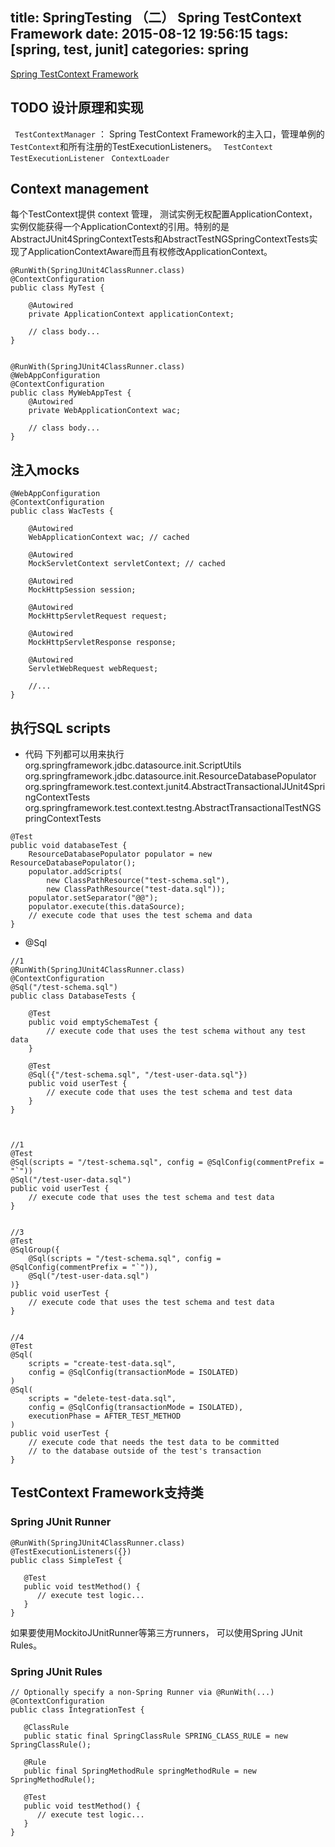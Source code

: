 title: SpringTesting （二） Spring TestContext Framework
date: 2015-08-12 19:56:15
tags: [spring, test, junit]
categories: spring
---
[Spring TestContext Framework](http://docs.spring.io/spring/docs/4.2.1.BUILD-SNAPSHOT/spring-framework-reference/htmlsingle/#testcontext-framework)

## TODO 设计原理和实现

` TestContextManager` ： Spring TestContext Framework的主入口，管理单例的`TestContext`和所有注册的TestExecutionListeners。
` TestContext`
` TestExecutionListener`
` ContextLoader`



## Context management
每个TestContext提供 context 管理， 测试实例无权配置ApplicationContext， 实例仅能获得一个ApplicationContext的引用。特别的是AbstractJUnit4SpringContextTests和AbstractTestNGSpringContextTests实现了ApplicationContextAware而且有权修改ApplicationContext。
```
@RunWith(SpringJUnit4ClassRunner.class)
@ContextConfiguration
public class MyTest {

    @Autowired
    private ApplicationContext applicationContext;

    // class body...
}
  
  
@RunWith(SpringJUnit4ClassRunner.class)
@WebAppConfiguration
@ContextConfiguration
public class MyWebAppTest {
    @Autowired
    private WebApplicationContext wac;

    // class body...
}
```


## 注入mocks
```
@WebAppConfiguration
@ContextConfiguration
public class WacTests {

    @Autowired
    WebApplicationContext wac; // cached

    @Autowired
    MockServletContext servletContext; // cached

    @Autowired
    MockHttpSession session;

    @Autowired
    MockHttpServletRequest request;

    @Autowired
    MockHttpServletResponse response;

    @Autowired
    ServletWebRequest webRequest;

    //...
}
```

## 执行SQL scripts
* 代码
下列都可以用来执行
     org.springframework.jdbc.datasource.init.ScriptUtils
    org.springframework.jdbc.datasource.init.ResourceDatabasePopulator
    org.springframework.test.context.junit4.AbstractTransactionalJUnit4SpringContextTests
    org.springframework.test.context.testng.AbstractTransactionalTestNGSpringContextTests 
```
@Test
public void databaseTest {
    ResourceDatabasePopulator populator = new ResourceDatabasePopulator();
    populator.addScripts(
        new ClassPathResource("test-schema.sql"),
        new ClassPathResource("test-data.sql"));
    populator.setSeparator("@@");
    populator.execute(this.dataSource);
    // execute code that uses the test schema and data
}
```

* @Sql
```
//1
@RunWith(SpringJUnit4ClassRunner.class)
@ContextConfiguration
@Sql("/test-schema.sql")
public class DatabaseTests {

    @Test
    public void emptySchemaTest {
        // execute code that uses the test schema without any test data
    }

    @Test
    @Sql({"/test-schema.sql", "/test-user-data.sql"})
    public void userTest {
        // execute code that uses the test schema and test data
    }
}
  
  

//1
@Test
@Sql(scripts = "/test-schema.sql", config = @SqlConfig(commentPrefix = "`"))
@Sql("/test-user-data.sql")
public void userTest {
    // execute code that uses the test schema and test data
}
  
  
//3
@Test
@SqlGroup({
    @Sql(scripts = "/test-schema.sql", config = @SqlConfig(commentPrefix = "`")),
    @Sql("/test-user-data.sql")
)}
public void userTest {
    // execute code that uses the test schema and test data
}
  
  
//4
@Test
@Sql(
    scripts = "create-test-data.sql",
    config = @SqlConfig(transactionMode = ISOLATED)
)
@Sql(
    scripts = "delete-test-data.sql",
    config = @SqlConfig(transactionMode = ISOLATED),
    executionPhase = AFTER_TEST_METHOD
)
public void userTest {
    // execute code that needs the test data to be committed
    // to the database outside of the test's transaction
}
```


## TestContext Framework支持类
### Spring JUnit Runner
```
@RunWith(SpringJUnit4ClassRunner.class)
@TestExecutionListeners({})
public class SimpleTest {

   @Test
   public void testMethod() {
      // execute test logic...
   }
}
```
如果要使用MockitoJUnitRunner等第三方runners， 可以使用Spring JUnit Rules。

### Spring JUnit Rules
```
// Optionally specify a non-Spring Runner via @RunWith(...)
@ContextConfiguration
public class IntegrationTest {

   @ClassRule
   public static final SpringClassRule SPRING_CLASS_RULE = new SpringClassRule();

   @Rule
   public final SpringMethodRule springMethodRule = new SpringMethodRule();

   @Test
   public void testMethod() {
      // execute test logic...
   }
}
```
